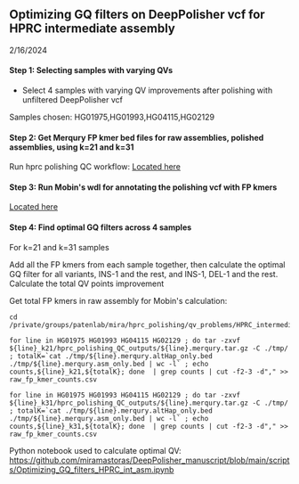 ## Optimizing GQ filters on DeepPolisher vcf for HPRC intermediate assembly

2/16/2024

#### Step 1: Selecting samples with varying QVs

- Select 4 samples with varying QV improvements after polishing with unfiltered DeepPolisher vcf

Samples chosen: HG01975,HG01993,HG04115,HG02129

#### Step 2: Get Merqury FP kmer bed files for raw assemblies, polished assemblies, using k=21 and k=31

Run hprc polishing QC workflow: [Located here](https://github.com/miramastoras/phoenix_batch_submissions/tree/main/polishing/hprc_polishing_QC/optimize_GQ_filters_HPRC)

#### Step 3: Run Mobin's wdl for annotating the polishing vcf with FP kmers

[Located here](https://github.com/miramastoras/phoenix_batch_submissions/tree/main/polishing/hprc_polishing_QC/optimize_GQ_filters_HPRC/annotate_edit_with_fp_kmers)

#### Step 4: Find optimal GQ filters across 4 samples

For k=21 and k=31 samples

 Add all the FP kmers from each sample together, then calculate the optimal GQ filter for all variants, INS-1 and the rest, and INS-1, DEL-1 and the rest. Calculate the total QV points improvement


Get total FP kmers in raw assembly for Mobin's calculation:
```
cd /private/groups/patenlab/mira/hprc_polishing/qv_problems/HPRC_intermediate_asm/optimize_GQ_filters

for line in HG01975 HG01993 HG04115 HG02129 ; do tar -zxvf ${line}_k21/hprc_polishing_QC_outputs/${line}.merqury.tar.gz -C ./tmp/ ; totalK=`cat ./tmp/${line}.merqury.altHap_only.bed ./tmp/${line}.merqury.asm_only.bed | wc -l` ; echo counts,${line}_k21,${totalK}; done  | grep counts | cut -f2-3 -d"," >> raw_fp_kmer_counts.csv

for line in HG01975 HG01993 HG04115 HG02129 ; do tar -zxvf ${line}_k31/hprc_polishing_QC_outputs/${line}.merqury.tar.gz -C ./tmp/ ; totalK=`cat ./tmp/${line}.merqury.altHap_only.bed ./tmp/${line}.merqury.asm_only.bed | wc -l` ; echo counts,${line}_k31,${totalK}; done  | grep counts | cut -f2-3 -d"," >> raw_fp_kmer_counts.csv
```

Python notebook used to calculate optimal QV: https://github.com/miramastoras/DeepPolisher_manuscript/blob/main/scripts/Optimizing_GQ_filters_HPRC_int_asm.ipynb
